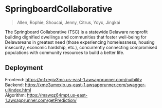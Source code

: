 # SpringboardCollaborative
> Allen, Rophie, Shoucai, Jenny, Citrus, Yoyo, Jingkai

The Springboard Collaborative (TSC) is a statewide Delaware nonprofit building dignified dwellings and communities that foster well-being for Delawareans in greatest need (those experiencing homelessness, housing insecurity, economic hardship, etc.), concurrently connecting compromised populations with community resources to build a better life. 

## Deployment
Frontend: https://mfxegiv3mc.us-east-1.awsapprunner.com/nuibility
Backend: https://xme3umxxib.us-east-1.awsapprunner.com/swagger-ui/index.html  
Algorithm: https://mawqz64mpt.us-east-1.awsapprunner.com/getPrediction/  